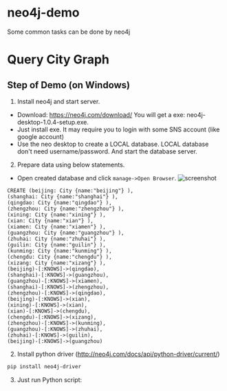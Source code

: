 # neo4j-demo
Some common tasks can be done by neo4j

# Query City Graph
## Step of Demo (on Windows)
1. Install neo4j and start server.
  * Download: https://neo4j.com/download/ You will get a exe: neo4j-desktop-1.0.4-setup.exe.
  * Just install exe. It may require you to login with some SNS account (like google account)
  * Use the neo desktop to create a LOCAL database. LOCAL database don't need username/password. And start the database server.
2. Prepare data using below statements.
  * Open created database and click `manage->Open Browser`. 
  ![screenshot](asssets/All_Cities.svg "Logo Title Text 1")

```cypher
CREATE (beijing: City {name:"beijing"} ),
(shanghai: City {name:"shanghai"} ),
(qingdao: City {name:"qingdao"} ), 
(zhengzhou: City {name:"zhengzhou"} ), 
(xining: City {name:"xining"} ),
(xian: City {name:"xian"} ),
(xiamen: City {name:"xiamen"} ),
(guangzhou: City {name:"guangzhou"} ),
(zhuhai: City {name:"zhuhai"} ),
(guilin: City {name:"guilin"} ),
(kunming: City {name:"kunming"} ),
(chengdu: City {name:"chengdu"} ),
(xizang: City {name:"xizang"} ),
(beijing)-[:KNOWS]->(qingdao),
(shanghai)-[:KNOWS]->(guangzhou),
(guangzhou)-[:KNOWS]->(xiamen),
(shanghai)-[:KNOWS]->(zhengzhou),
(zhengzhou)-[:KNOWS]->(qingdao),
(beijing)-[:KNOWS]->(xian),
(xining)-[:KNOWS]->(xian),
(xian)-[:KNOWS]->(chengdu),
(chengdu)-[:KNOWS]->(xizang),
(zhengzhou)-[:KNOWS]->(kunming),
(guangzhou)-[:KNOWS]->(zhuhai),
(zhuhai)-[:KNOWS]->(guilin),
(beijing)-[:KNOWS]->(guangzhou)
```

2. Install python driver (http://neo4j.com/docs/api/python-driver/current/)
```bash
pip install neo4j-driver
```
3. Just run Python script:
